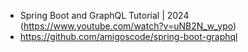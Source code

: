 - Spring Boot and GraphQL Tutorial | 2024 (https://www.youtube.com/watch?v=uNB2N_w_ypo)
- https://github.com/amigoscode/spring-boot-graphql